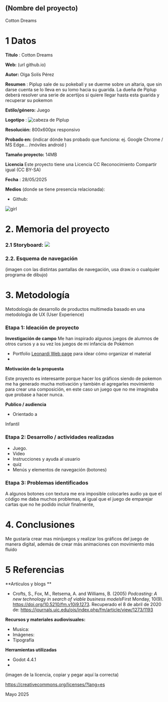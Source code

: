 ## (Nombre del proyecto)

Cotton Dreams



# 1 Datos 



**Titulo** : Cotton Dreams

**Web:**   (url github.io)

**Autor:**  Olga Solís Pérez

**Resumen** : Piplup sale de su pokeball y se duerme sobre un altaria, que sin darse cuenta se lo lleva en su lomo hacia su guarida. La dueña de Piplup deberá resolver una serie de acertijos si quiere llegar hasta esta guarida y recuperar su pokemon

**Estilo/género:** Juego 

**Logotipo** : ![cabeza de Piplup](https://photos.app.goo.gl/br6GnnQCNiuUGkxn6)



**Resolución:** 800x600px responsivo

**Probado en:**   (indicar dónde has probado que funciona: ej. Google Chrome / MS Edge... /móviles android )

**Tamaño proyecto:** 14MB 

**Licencia** Este proyecto tiene una Licencia CC Reconocimiento Compartir igual (CC BY-SA)

**Fecha** : 28/05/2025

**Medios** (donde se tiene presencia relacionada):

- Github:



![girl](https://github.com/mgea/cmi20/blob/master/WalkingGirl_front01.png)

# 2. Memoria del proyecto 

### 2.1 Storyboard: ![](https://photos.app.goo.gl/da9RUhpkjpxnRpCT9)







### 2.2. Esquema de navegación 



(imagen con las distintas pantallas de navegación, usa draw.io o cualquier programa de dibujo)







# 3. Metodología

Metodología de desarrollo de productos multimedia basado en una metodología de UX (User Experience)



### Etapa 1: Ideación de proyecto

**Investigación de campo** Me han inspirado algunos juegos de alumnos de otros cursos y a su vez los juegos de mi infancia de Pokémon

- Portfolio [Leonardi Web page](http://www.rleonardi.com/interactive-resume/) para idear cómo organizar el material
- 



**Motivación de la propuesta** 

Este  proyecto es interesante porque hacer los gráficos siendo de pokemon me ha generado mucha motivación y también el agregarles movimiento para crear una composición, en este caso un juego que no me imaginaba que probase a hacer nunca.



**Publico / audiencia**

- Orientado a 

Infantil



### Etapa 2: Desarrollo / actividades realizadas



- Juego. 
- Video 
- Instrucciones y ayuda al usuario 
- quiz
- Menús y elementos de navegación (botones)




### Etapa 3: Problemas identificados

A algunos botones con textura me era imposible colocarles audio ya que el código me daba muchos problemas, al igual que el juego de emparejar cartas que no he podido incluir finalmente,



# 4. Conclusiones 


Me gustaría crear mas minijuegos y realizar los gráficos del juego de manera digital, además de crear más animaciones con movimiento más fluido






# 5 Referencias 

**Artículos y blogs ** 

- Crofts, S., Fox, M., Retsema, A. and Williams, B. (2005) *Podcasting: A new technology in search of viable business models*First Monday, 10(9). https://doi.org/10.5210/fm.v10i9.1273. Recuperado el 8 de abril de 2020 de: https://journals.uic.edu/ojs/index.php/fm/article/view/1273/1193

**Recursos y materiales audiovisuales:**

* Musica:  
* Imágenes:  
* Tipografía

**Herramientas utilizadas**

- Godot 4.4.1
- 



(imagen de la licencia, copiar y pegar aquí la correcta)

https://creativecommons.org/licenses/?lang=es

Mayo 2025
